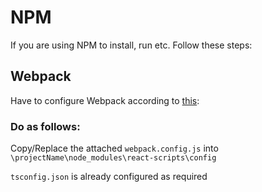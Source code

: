 # NPM

If you are using NPM to install, run etc. Follow these steps:

## Webpack

Have to configure Webpack according to [this](https://mui.com/material-ui/guides/styled-engine/): 

### Do as follows:

Copy/Replace the attached `webpack.config.js` into `\projectName\node_modules\react-scripts\config`

`tsconfig.json` is already configured as required